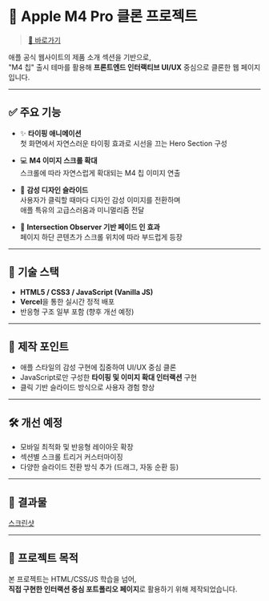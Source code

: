 # 🍎 Apple M4 Pro 클론 프로젝트

> [🔗 바로가기](https://apple-clone-tan-delta.vercel.app/)

애플 공식 웹사이트의 제품 소개 섹션을 기반으로,  
"M4 칩" 출시 테마를 활용해 **프론트엔드 인터랙티브 UI/UX** 중심으로 클론한 웹 페이지입니다.

---

## ✅ 주요 기능

- ✨ **타이핑 애니메이션**  
  첫 화면에서 자연스러운 타이핑 효과로 시선을 끄는 Hero Section 구성

- 💻 **M4 이미지 스크롤 확대**  
  스크롤에 따라 자연스럽게 확대되는 M4 칩 이미지 연출

- 🎨 **감성 디자인 슬라이드**  
  사용자가 클릭할 때마다 디자인 감성 이미지를 전환하며  
  애플 특유의 고급스러움과 미니멀리즘 전달

- 🧩 **Intersection Observer 기반 페이드 인 효과**  
  페이지 하단 콘텐츠가 스크롤 위치에 따라 부드럽게 등장

---

## 📁 기술 스택

- **HTML5 / CSS3 / JavaScript (Vanilla JS)**
- **Vercel**을 통한 실시간 정적 배포
- 반응형 구조 일부 포함 (향후 개선 예정)

---

## 🧠 제작 포인트

- 애플 스타일의 감성 구현에 집중하여 UI/UX 중심 클론
- JavaScript로만 구성한 **타이핑 및 이미지 확대 인터랙션** 구현
- 클릭 기반 슬라이드 방식으로 사용자 경험 향상

---

## 🛠️ 개선 예정

- 모바일 최적화 및 반응형 레이아웃 확장
- 섹션별 스크롤 트리거 커스터마이징
- 다양한 슬라이드 전환 방식 추가 (드래그, 자동 순환 등)

---

## 🧾 결과물

[스크린샷](./assets/preview.png)

---

## 📌 프로젝트 목적

본 프로젝트는 HTML/CSS/JS 학습을 넘어,  
**직접 구현한 인터랙션 중심 포트폴리오 페이지**로 활용하기 위해 제작되었습니다.  